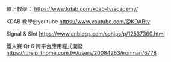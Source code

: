線上教學：
https://www.kdab.com/kdab-tv/academy/

KDAB 教學@youtube
https://www.youtube.com/@KDABtv

Signal & Slot
https://www.cnblogs.com/schips/p/12537360.html

鐵人賽 Qt 6 跨平台應用程式開發
https://ithelp.ithome.com.tw/users/20084263/ironman/6778
